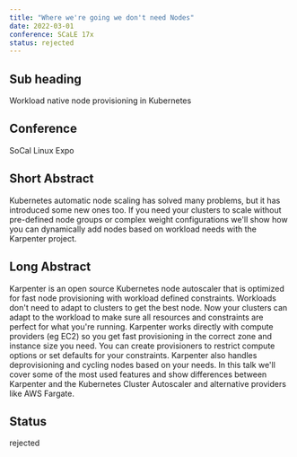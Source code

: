 ```yaml
---
title: "Where we're going we don't need Nodes"
date: 2022-03-01
conference: SCaLE 17x
status: rejected
---
```


## Sub heading
Workload native node provisioning in Kubernetes

## Conference
SoCal Linux Expo

## Short Abstract
Kubernetes automatic node scaling has solved many problems, but it has introduced some new ones too. If you need your clusters to scale without pre-defined node groups or complex weight configurations we'll show how you can dynamically add nodes based on workload needs with the Karpenter project.

## Long Abstract
Karpenter is an open source Kubernetes node autoscaler that is optimized for fast node provisioning with workload defined constraints. Workloads don't need to adapt to clusters to get the best node. Now your clusters can adapt to the workload to make sure all resources and constraints are perfect for what you're running. Karpenter works directly with compute providers (eg EC2) so you get fast provisioning in the correct zone and instance size you need. You can create provisioners to restrict compute options or set defaults for your constraints. Karpenter also handles deprovisioning and cycling nodes based on your needs. In this talk we'll cover some of the most used features and show differences between Karpenter and the Kubernetes Cluster Autoscaler and alternative providers like AWS Fargate.

## Status
rejected
